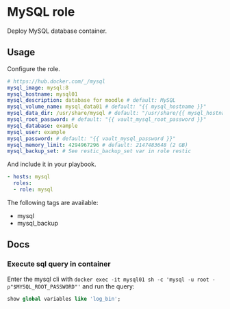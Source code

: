 # MySQL role

Deploy MySQL database container.

## Usage

Configure the role.

```yml
# https://hub.docker.com/_/mysql
mysql_image: mysql:8
mysql_hostname: mysql01
mysql_description: database for moodle # default: MySQL
mysql_volume_name: mysql_data01 # default: "{{ mysql_hostname }}"
mysql_data_dir: /usr/share/mysql # default: "/usr/share/{{ mysql_hostname }}"
mysql_root_password: # default: "{{ vault_mysql_root_password }}"
mysql_database: example
mysql_user: example
mysql_password: # default: "{{ vault_mysql_password }}"
mysql_memory_limit: 4294967296 # default: 2147483648 (2 GB)
mysql_backup_set: # See restic_backup_set var in role restic
```

And include it in your playbook.

```yml
- hosts: mysql
  roles:
  - role: mysql
```

The following tags are available:

* mysql
* mysql_backup

## Docs

### Execute sql query in container

Enter the mysql cli with `docker exec -it mysql01 sh -c 'mysql -u root -p"$MYSQL_ROOT_PASSWORD"'` and run the query:

```sql
show global variables like 'log_bin';
```
